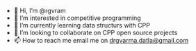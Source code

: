 - 👋 Hi, I’m @rgvram
- 👀 I’m interested in competitive programming 
- 🌱 I’m currently learning data structurs with CPP
- 💞️ I’m looking to collaborate on CPP open source projects
- 📫 How to reach me email me on drgvarma.datla@gmail.com

<!---
rgvram/rgvram is a ✨ special ✨ repository because its `README.md` (this file) appears on your GitHub profile.
You can click the Preview link to take a look at your changes.
--->
